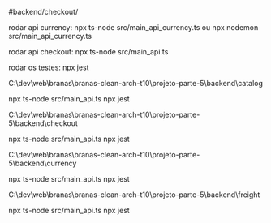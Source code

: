  #backend/checkout/

 rodar api currency: 
    npx ts-node src/main_api_currency.ts
	ou
	npx nodemon src/main_api_currency.ts
 
 rodar api checkout: npx ts-node src/main_api.ts
 
 rodar os testes: npx jest


C:\dev\web\branas\branas-clean-arch-t10\projeto-parte-5\backend\catalog

npx ts-node src/main_api.ts
npx jest

C:\dev\web\branas\branas-clean-arch-t10\projeto-parte-5\backend\checkout

npx ts-node src/main_api.ts
npx jest

C:\dev\web\branas\branas-clean-arch-t10\projeto-parte-5\backend\currency

npx ts-node src/main_api.ts
npx jest

C:\dev\web\branas\branas-clean-arch-t10\projeto-parte-5\backend\freight

npx ts-node src/main_api.ts
npx jest